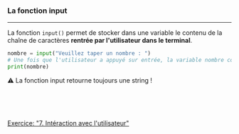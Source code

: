 ### La fonction input

---

La fonction `input()` permet de stocker dans une variable le contenu de la chaîne de caractères **rentrée par l'utilisateur dans le terminal**.

```python
nombre = input("Veuillez taper un nombre : ")
# Une fois que l'utilisateur a appuyé sur entrée, la variable nombre contient le contenu écrit par l'utilisateur
print(nombre)
```

:warning: La fonction input retourne toujours une string !

<br>
<br>
<br>

[Exercice: "7. Intéraction avec l'utilisateur"](../Exercices/7.%20Intéraction%20avec%20l'utilisateur.md)
